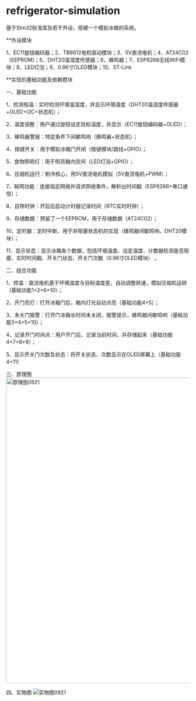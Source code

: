 # refrigerator-simulation
基于Stm32标准库及若干外设，搭建一个模拟冰箱的系统。

**外设模块

1、EC11旋钮编码器；2、TB6612电机驱动模块；3、5V直流电机；4、AT24C02（EEPROM)；5、DHT20温湿度传感器；6、蜂鸣器；7、ESP8266无线WiFi模块；8、LED灯泡；9、0.96寸OLED模块；10、ST-Link


**实现的基础功能及依赖模块

一、基础功能

1、检测桓温：实时检测环境温湿度，并显示环境温度（DHT20温湿度传感器+OLED+I2C+状态机）；

2、温度调整：用户通过旋钮设定目标温度，并显示（EC11旋钮编码器+OLED）；

3、蜂鸣器警报：特定条件下间歇鸣响（蜂鸣器+状态机）；

4、按键开关：用于模拟冰箱门开闭（按键模块/跳线+GPIO）；

5、食物照明灯：用于照亮箱内空间（LED灯泡+GPIO）；

6、压缩机运行：制冷核心，用5V直流电机模拟（5V直流电机+PWM）；

7、联网功能：连接指定网络并请求网络事件，解析出时间戳（ESP8266+串口通信）；

8、自带时钟：开启后启动计时器记录时间（RTC实时时钟）；

9、存储数据：预留了一个EEPROM，用于存储数据（AT24C02）；

10、定时器：定时中断，用于非阻塞状态机的实现（蜂鸣器间歇鸣响、DHT20模块）；

11、显示状态：显示冰箱各个数据，包括环境温度、设定温度、计数器检测是否阻塞、实时时间戳、开关门状态、开关门次数（0.96寸OLED模块） 。

二、组合功能

1、控温：直流电机基于环境温度与目标温度差，自动调整转速，模拟压缩机运转（基础功能1+2+6+10）；

2、开门亮灯：打开冰箱门后，箱内灯光自动点亮（基础功能4+5）；

3、未关门报警：打开门冰箱长时间未关闭，报警提示，蜂鸣器间歇鸣响（基础功能3+4+5+10）；

4、记录开门时间点：用户开门后，记录当前时间，并存储起来（基础功能4+7+8+9）；

5、显示开关门次数及状态：将开关状态、次数显示在OLED屏幕上（基础功能4+11）

三、原理图
<img width="1193" height="837" alt="原理图0921" src="https://github.com/user-attachments/assets/64ae88e6-b4de-4407-b6a7-475ade366ac2" />

四、实物图
![实物图0921](https://github.com/user-attachments/assets/126d4bc7-8a64-4138-aedf-fefc36aec54a)

